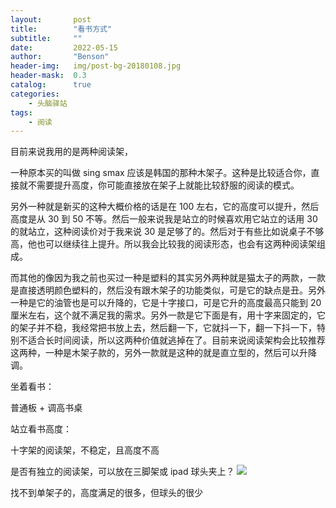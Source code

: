 ```yaml
---
layout:       post
title:        "看书方式"
subtitle:     ""
date:         2022-05-15
author:       "Benson"
header-img:   img/post-bg-20180108.jpg
header-mask:  0.3
catalog:      true
categories:
    - 头脑驿站
tags: 
    - 阅读
---
```

目前来说我用的是两种阅读架，

一种原本买的叫做 sing smax 应该是韩国的那种木架子。这种是比较适合你，直接就不需要提升高度，你可能直接放在架子上就能比较舒服的阅读的模式。

另外一种就是新买的这种大概价格的话是在 100 左右，它的高度可以提升，然后高度是从 30 到 50 不等。然后一般来说我是站立的时候喜欢用它站立的话用 30 的就站立，这种阅读价对于我来说 30 是足够了的。然后对于有些比如说桌子不够高，他也可以继续往上提升。所以我会比较我的阅读形态，也会有这两种阅读架组成。

而其他的像因为我之前也买过一种是塑料的其实另外两种就是猫太子的两款，一款是直接透明颜色塑料的，然后没有跟木架子的功能类似，可是它的缺点是丑。另外一种是它的油管也是可以升降的，它是十字接口，可是它升的高度最高只能到 20 厘米左右，这个就不满足我的需求。另外一款是它下面是有，用十字来固定的，它的架子并不稳，我经常把书放上去，然后翻一下，它就抖一下，翻一下抖一下，特别不适合长时间阅读，所以这两种价值就逃掉在了。目前来说阅读架构会比较推荐这两种，一种是木架子款的，另外一款就是这种的就是直立型的，然后可以升降调。

坐着看书：

普通板 + 调高书桌

站立看书高度：

十字架的阅读架，不稳定，且高度不高

是否有独立的阅读架，可以放在三脚架或 ipad 球头夹上？
![](http://tc.seoipo.com/2022-05-06-11-13-44.png)

找不到单架子的，高度满足的很多，但球头的很少
